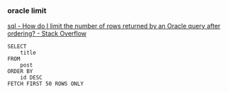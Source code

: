 ###  oracle limit


[sql - How do I limit the number of rows returned by an Oracle query after ordering? - Stack Overflow](https://stackoverflow.com/questions/470542/how-do-i-limit-the-number-of-rows-returned-by-an-oracle-query-after-ordering "sql - How do I limit the number of rows returned by an Oracle query after ordering? - Stack Overflow")


 

```
SELECT
    title
FROM
    post
ORDER BY
    id DESC
FETCH FIRST 50 ROWS ONLY
```
